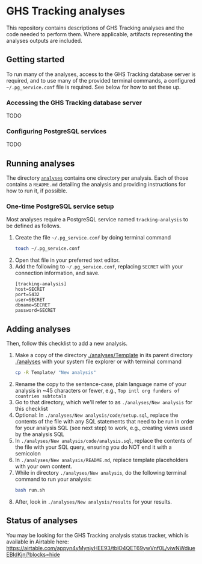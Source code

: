 # GHS Tracking analyses
This repository contains descriptions of GHS Tracking analyses and the code needed to perform them. Where applicable, artifacts representing the analyses outputs are included.

## Getting started
To run many of the analyses, access to the GHS Tracking database server is required, and to use many of the provided terminal commands, a configured `~/.pg_service.conf` file is required. See below for how to set these up.

### Accessing the GHS Tracking database server
TODO

### Configuring PostgreSQL services
TODO

## Running analyses
The directory [`analyses`](./analyses/) contains one directory per analysis. Each of those contains a `README.md` detailing the analysis and providing instructions for how to run it, if possible.

### One-time PostgreSQL service setup
Most analyses require a PostgreSQL service named `tracking-analysis` to be defined as follows.
1. Create the file `~/.pg_service.conf` by doing terminal command
    ```bash
    touch ~/.pg_service.conf
    ```
1. Open that file in your preferred text editor.
1. Add the following to `~/.pg_service.conf`, replacing `SECRET` with your connection information, and save.
    ```text
    [tracking-analysis]
    host=SECRET
    port=5432
    user=SECRET
    dbname=SECRET
    password=SECRET
    ```
## Adding analyses
Then, follow this checklist to add a new analysis.
1. Make a copy of the directory [./analyses/Template](./analyses/Template) in its parent directory [./analyses](./analyses) with your system file explorer or with terminal command
    ```bash
    cp -R Template/ "New analysis"
    ```
1. Rename the copy to the sentence-case, plain language name of your analysis in ~45 characters or fewer, e.g., `Top intl org funders of countries subtotals`
1. Go to that directory, which we'll refer to as `./analyses/New analysis` for this checklist
1. Optional: In `./analyses/New analysis/code/setup.sql`, replace the contents of the file with any SQL statements that need to be run in order for your analysis SQL (see next step) to work, e.g., creating views used by the analysis SQL
1. In `./analyses/New analysis/code/analysis.sql`, replace the contents of the file with your SQL query, ensuring you do NOT end it with a semicolon
1. In `./analyses/New analysis/README.md`, replace template placeholders with your own content.
1. While in directory `./analyses/New analysis`, do the following terminal command to run your analysis:
    ```bash
    bash run.sh
    ```
1. After, look in `./analyses/New analysis/results` for your results.

## Status of analyses
You may be looking for the GHS Tracking analysis status tracker, which is available in Airtable here: https://airtable.com/appyn4yMynjyHEE93/tblO4QET69ywVnf0L/viwNWdiueEBIdKjnj?blocks=hide
